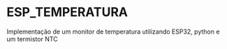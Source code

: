 # ESP_TEMPERATURA
Implementação de um monitor de temperatura utilizando ESP32, python e um termistor NTC
